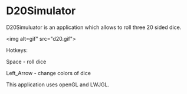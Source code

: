 # D20Simulator

D20Simuluator is an application which allows to roll three 20 sided dice.

<img alt=gif" src="d20.gif">

Hotkeys:

Space - roll dice

Left_Arrow - change colors of dice


This application uses openGL and LWJGL.
